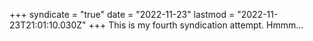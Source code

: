 +++
syndicate = "true"
date = "2022-11-23"
lastmod = "2022-11-23T21:01:10.030Z"
+++
This is my fourth syndication attempt. Hmmm...